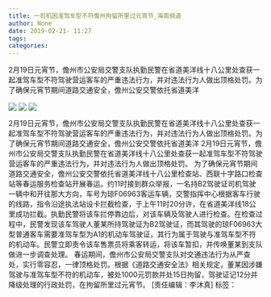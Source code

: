```yaml
---
title: 一司机因准驾车型不符儋州拘留所里过元宵节_海南频道
author: None
date: 2019-02-21- 11:27
tags: 
categories: 
---
```

2月19日元宵节，儋州市公安局交警支队执勤民警在省道美洋线十八公里处查获一起准驾车型不符驾驶营运客车的严重违法行为，并对违法行为人做出顶格处罚。为了确保元宵节期间道路交通安全，儋州公安交警依托省道美洋
<!-- more -->
                
<img align="center" border="0" src="http://p2.ifengimg.com/a/2019_08/fc49106902f2f37_size528_w400_h680.png" />
                
<img align="center" border="0" src="http://p3.ifengimg.com/a/2019_08/62ef6befc6839f9_size365_w400_h434.png" />
                
<img align="center" border="0" src="http://p2.ifengimg.com/a/2016/0810/204c433878d5cf9size1_w16_h16.png" />
            
2月19日元宵节，儋州市公安局交警支队执勤民警在省道美洋线十八公里处查获一起准驾车型不符驾驶营运客车的严重违法行为，并对违法行为人做出顶格处罚。为了确保元宵节期间道路交通安全，儋州公安交警依托省道美洋
2月19日元宵节，儋州市公安局交警支队执勤民警在省道美洋线十八公里处查获一起准驾车型不符驾驶营运客车的严重违法行为，并对违法行为人做出顶格处罚。
为了确保元宵节期间道路交通安全，儋州公安交警依托省道美洋线十八公里检查站、西联十字路口检查站等春运服务检查站开展春运。约11时接到群众举报，一名持B2驾驶证司机驾驶一辆中和开往那大方向，车号为琼F06963客运车辆，交警指挥中心根据客车行驶的线路，指令沿途执法站设卡拦截检查，于上午11时20分许，在省道美洋线18公里成功拦截。执勤民警将该车拦停靠边后，对该车辆及驾驶人进行检查。在检查过程中，民警发现该车驾驶人董某所持驾驶证为B2驾驶证，而其驾驶的琼F06963大型普通客车需要准驾车型为A1的机动车驾驶证，其行为属于驾驶与准驾车型不符的机动车。民警立即责令该车售票员将乘客转运，将该车暂扣，并传唤董某到支队做进一步调查处理。
春运期间，儋州市公安局交警支队对交通违法行为从严查处，实行零容忍，一律顶格处罚。根据《道路交通安全法》相关规定，董某因涉嫌驾驶与准驾车型不符的机动车，被处1000元罚款并处15日拘留，驾驶证记12分并降级处理的行政处罚，在拘留所里过元宵节。
[责任编辑：李沐真]
标签：
 
             
